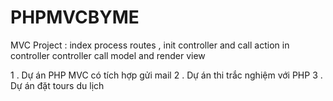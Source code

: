 # PHPMVCBYME

MVC Project : 
index process routes , init controller and call action in controller
controller call model and render view 

1 . Dự án PHP MVC có tích hợp gửi mail
2 . Dự án thi trắc nghiệm với PHP
3 . Dự án đặt tours du lịch 
